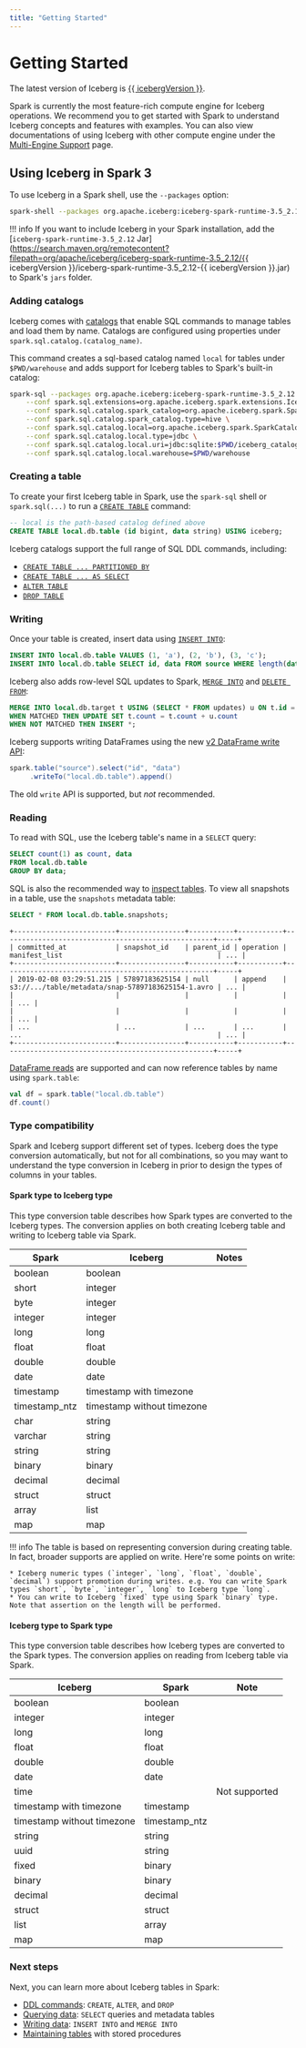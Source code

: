 ```yaml
---
title: "Getting Started"
---
```

<!--
 - Licensed to the Apache Software Foundation (ASF) under one or more
 - contributor license agreements.  See the NOTICE file distributed with
 - this work for additional information regarding copyright ownership.
 - The ASF licenses this file to You under the Apache License, Version 2.0
 - (the "License"); you may not use this file except in compliance with
 - the License.  You may obtain a copy of the License at
 -
 -   http://www.apache.org/licenses/LICENSE-2.0
 -
 - Unless required by applicable law or agreed to in writing, software
 - distributed under the License is distributed on an "AS IS" BASIS,
 - WITHOUT WARRANTIES OR CONDITIONS OF ANY KIND, either express or implied.
 - See the License for the specific language governing permissions and
 - limitations under the License.
 -->

# Getting Started

The latest version of Iceberg is [{{ icebergVersion }}](../../releases.md).

Spark is currently the most feature-rich compute engine for Iceberg operations.
We recommend you to get started with Spark to understand Iceberg concepts and features with examples.
You can also view documentations of using Iceberg with other compute engine under the [Multi-Engine Support](../../multi-engine-support.md) page.

## Using Iceberg in Spark 3

To use Iceberg in a Spark shell, use the `--packages` option:

```sh
spark-shell --packages org.apache.iceberg:iceberg-spark-runtime-3.5_2.12:{{ icebergVersion }}
```

!!! info
    <!-- markdown-link-check-disable-next-line -->
    If you want to include Iceberg in your Spark installation, add the [`iceberg-spark-runtime-3.5_2.12` Jar](https://search.maven.org/remotecontent?filepath=org/apache/iceberg/iceberg-spark-runtime-3.5_2.12/{{ icebergVersion }}/iceberg-spark-runtime-3.5_2.12-{{ icebergVersion }}.jar) to Spark's `jars` folder.


### Adding catalogs

Iceberg comes with [catalogs](spark-configuration.md#catalogs) that enable SQL commands to manage tables and load them by name. Catalogs are configured using properties under `spark.sql.catalog.(catalog_name)`.

This command creates a sql-based catalog named `local` for tables under `$PWD/warehouse` and adds support for Iceberg tables to Spark's built-in catalog:

```sh
spark-sql --packages org.apache.iceberg:iceberg-spark-runtime-3.5_2.12:{{ icebergVersion }},org.xerial:sqlite-jdbc:3.46.1.3 \
    --conf spark.sql.extensions=org.apache.iceberg.spark.extensions.IcebergSparkSessionExtensions \
    --conf spark.sql.catalog.spark_catalog=org.apache.iceberg.spark.SparkSessionCatalog \
    --conf spark.sql.catalog.spark_catalog.type=hive \
    --conf spark.sql.catalog.local=org.apache.iceberg.spark.SparkCatalog \
    --conf spark.sql.catalog.local.type=jdbc \
    --conf spark.sql.catalog.local.uri=jdbc:sqlite:$PWD/iceberg_catalog_db.sqlite \
    --conf spark.sql.catalog.local.warehouse=$PWD/warehouse
```

### Creating a table

To create your first Iceberg table in Spark, use the `spark-sql` shell or `spark.sql(...)` to run a [`CREATE TABLE`](spark-ddl.md#create-table) command:

```sql
-- local is the path-based catalog defined above
CREATE TABLE local.db.table (id bigint, data string) USING iceberg;
```

Iceberg catalogs support the full range of SQL DDL commands, including:

* [`CREATE TABLE ... PARTITIONED BY`](spark-ddl.md#create-table)
* [`CREATE TABLE ... AS SELECT`](spark-ddl.md#create-table-as-select)
* [`ALTER TABLE`](spark-ddl.md#alter-table)
* [`DROP TABLE`](spark-ddl.md#drop-table)

### Writing

Once your table is created, insert data using [`INSERT INTO`](spark-writes.md#insert-into):

```sql
INSERT INTO local.db.table VALUES (1, 'a'), (2, 'b'), (3, 'c');
INSERT INTO local.db.table SELECT id, data FROM source WHERE length(data) = 1;
```

Iceberg also adds row-level SQL updates to Spark, [`MERGE INTO`](spark-writes.md#merge-into) and [`DELETE FROM`](spark-writes.md#delete-from):

```sql
MERGE INTO local.db.target t USING (SELECT * FROM updates) u ON t.id = u.id
WHEN MATCHED THEN UPDATE SET t.count = t.count + u.count
WHEN NOT MATCHED THEN INSERT *;
```

Iceberg supports writing DataFrames using the new [v2 DataFrame write API](spark-writes.md#writing-with-dataframes):

```scala
spark.table("source").select("id", "data")
     .writeTo("local.db.table").append()
```

The old `write` API is supported, but _not_ recommended.

### Reading

To read with SQL, use the Iceberg table's name in a `SELECT` query:

```sql
SELECT count(1) as count, data
FROM local.db.table
GROUP BY data;
```

SQL is also the recommended way to [inspect tables](spark-queries.md#inspecting-tables). To view all snapshots in a table, use the `snapshots` metadata table:
```sql
SELECT * FROM local.db.table.snapshots;
```
```
+-------------------------+----------------+-----------+-----------+----------------------------------------------------+-----+
| committed_at            | snapshot_id    | parent_id | operation | manifest_list                                      | ... |
+-------------------------+----------------+-----------+-----------+----------------------------------------------------+-----+
| 2019-02-08 03:29:51.215 | 57897183625154 | null      | append    | s3://.../table/metadata/snap-57897183625154-1.avro | ... |
|                         |                |           |           |                                                    | ... |
|                         |                |           |           |                                                    | ... |
| ...                     | ...            | ...       | ...       | ...                                                | ... |
+-------------------------+----------------+-----------+-----------+----------------------------------------------------+-----+
```

[DataFrame reads](spark-queries.md#querying-with-dataframes) are supported and can now reference tables by name using `spark.table`:

```scala
val df = spark.table("local.db.table")
df.count()
```

### Type compatibility

Spark and Iceberg support different set of types. Iceberg does the type conversion automatically, but not for all combinations,
so you may want to understand the type conversion in Iceberg in prior to design the types of columns in your tables.

#### Spark type to Iceberg type

This type conversion table describes how Spark types are converted to the Iceberg types. The conversion applies on both creating Iceberg table and writing to Iceberg table via Spark.

| Spark           | Iceberg                    | Notes |
|-----------------|----------------------------|-------|
| boolean         | boolean                    |       |
| short           | integer                    |       |
| byte            | integer                    |       |
| integer         | integer                    |       |
| long            | long                       |       |
| float           | float                      |       |
| double          | double                     |       |
| date            | date                       |       |
| timestamp       | timestamp with timezone    |       |
| timestamp_ntz    | timestamp without timezone |       |
| char            | string                     |       |
| varchar         | string                     |       |
| string          | string                     |       |
| binary          | binary                     |       |
| decimal         | decimal                    |       |
| struct          | struct                     |       |
| array           | list                       |       |
| map             | map                        |       |

!!! info
    The table is based on representing conversion during creating table. In fact, broader supports are applied on write. Here're some points on write:

    * Iceberg numeric types (`integer`, `long`, `float`, `double`, `decimal`) support promotion during writes. e.g. You can write Spark types `short`, `byte`, `integer`, `long` to Iceberg type `long`.
    * You can write to Iceberg `fixed` type using Spark `binary` type. Note that assertion on the length will be performed.

#### Iceberg type to Spark type

This type conversion table describes how Iceberg types are converted to the Spark types. The conversion applies on reading from Iceberg table via Spark.

| Iceberg                    | Spark                   | Note          |
|----------------------------|-------------------------|---------------|
| boolean                    | boolean                 |               |
| integer                    | integer                 |               |
| long                       | long                    |               |
| float                      | float                   |               |
| double                     | double                  |               |
| date                       | date                    |               |
| time                       |                         | Not supported |
| timestamp with timezone    | timestamp               |               |
| timestamp without timezone | timestamp_ntz            |               |
| string                     | string                  |               |
| uuid                       | string                  |               |
| fixed                      | binary                  |               |
| binary                     | binary                  |               |
| decimal                    | decimal                 |               |
| struct                     | struct                  |               |
| list                       | array                   |               |
| map                        | map                     |               |

### Next steps

Next, you can learn more about Iceberg tables in Spark:

* [DDL commands](spark-ddl.md): `CREATE`, `ALTER`, and `DROP`
* [Querying data](spark-queries.md): `SELECT` queries and metadata tables
* [Writing data](spark-writes.md): `INSERT INTO` and `MERGE INTO`
* [Maintaining tables](spark-procedures.md) with stored procedures
